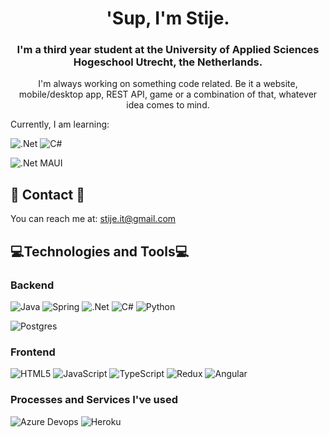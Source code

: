 <h1 align=center> 'Sup, I'm Stije. </h1>
<h3 align=center> I'm a third year student at the University of Applied Sciences Hogeschool Utrecht, the Netherlands. </h3>

<p align=center> I'm always working on something code related. Be it a website, mobile/desktop app, REST API, game or a combination of that, whatever idea comes to mind. </p>

Currently, I am learning:

![.Net](https://img.shields.io/badge/.NET-5C2D91?style=for-the-badge&logo=.net&logoColor=white)
![C#](https://img.shields.io/badge/c%23-%23239120.svg?style=for-the-badge&logo=c-sharp&logoColor=white)

![.Net MAUI](https://img.shields.io/badge/MAUI-5C2D91?style=for-the-badge&logo=.net&logoColor=white)

## :thought_balloon: Contact :thought_balloon:
You can reach me at: stije.it@gmail.com

## 💻Technologies and Tools💻
### Backend
![Java](https://img.shields.io/badge/Java-ED8B00?style=for-the-badge&logo=java&logoColor=white)
![Spring](https://img.shields.io/badge/Spring-6DB33F?style=for-the-badge&logo=spring&logoColor=white)
![.Net](https://img.shields.io/badge/.NET-5C2D91?style=for-the-badge&logo=.net&logoColor=white)
![C#](https://img.shields.io/badge/c%23-%23239120.svg?style=for-the-badge&logo=c-sharp&logoColor=white)
![Python](https://img.shields.io/badge/python-3670A0?style=for-the-badge&logo=python&logoColor=ffdd54)

![Postgres](https://img.shields.io/badge/PostgreSQL-316192?style=for-the-badge&logo=postgresql&logoColor=white)

### Frontend
![HTML5](https://img.shields.io/badge/html5-%23E34F26.svg?style=for-the-badge&logo=html5&logoColor=white)
![JavaScript](https://img.shields.io/badge/javascript-%23323330.svg?style=for-the-badge&logo=javascript&logoColor=%23F7DF1E)
![TypeScript](https://img.shields.io/badge/typescript-%23007ACC.svg?style=for-the-badge&logo=typescript&logoColor=white)
![Redux](https://img.shields.io/badge/Redux-593D88?style=for-the-badge&logo=redux&logoColor=white)
![Angular](https://img.shields.io/badge/angular-%23DD0031.svg?style=for-the-badge&logo=angular&logoColor=white)

### Processes and Services I've used
![Azure Devops](https://img.shields.io/badge/Azure_DevOps-0078D7?style=for-the-badge&logo=azure-devops&logoColor=white)
![Heroku](https://img.shields.io/badge/Heroku-430098?style=for-the-badge&logo=heroku&logoColor=white)

 <!-- ![Top languages](https://github-readme-stats.vercel.app/api/top-langs/?username=stijuh&hide=javascript,css,scss,html&count_private=true&theme=tokyonight) -->
